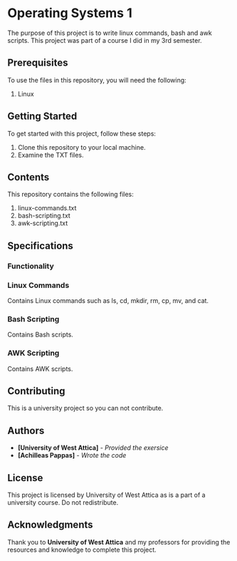 # Operating Systems 1
The purpose of this project is to write linux commands, bash and awk scripts. This project was part of a course I did in my 3rd semester.

## Prerequisites

To use the files in this repository, you will need the following:
1. Linux

## Getting Started
To get started with this project, follow these steps:
1. Clone this repository to your local machine.
2. Examine the TXT files.

## Contents
This repository contains the following files:
1. linux-commands.txt
2. bash-scripting.txt
3. awk-scripting.txt

## Specifications

### Functionality

### Linux Commands
Contains Linux commands such as ls, cd, mkdir, rm, cp, mv, and cat.

### Bash Scripting
Contains Bash scripts. 

### AWK Scripting
Contains AWK scripts. 

## Contributing

This is a university project so you can not contribute.

## Authors

* **[University of West Attica]** - *Provided the exersice*
* **[Achilleas Pappas]** - *Wrote the code*

## License

This project is licensed by University of West Attica as is a part of a university course. Do not redistribute.

## Acknowledgments

Thank you to **University of West Attica** and my professors for providing the resources and knowledge to complete this project.
